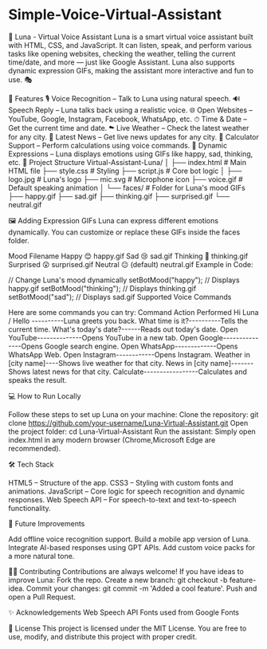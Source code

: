 # Simple-Voice-Virtual-Assistant
🌙 Luna - Virtual Voice Assistant
Luna is a smart virtual voice assistant built with HTML, CSS, and JavaScript.
It can listen, speak, and perform various tasks like opening websites, checking the weather, telling the current time/date, and more — just like Google Assistant.
Luna also supports dynamic expression GIFs, making the assistant more interactive and fun to use. 🎭

🚀 Features
🎙 Voice Recognition – Talk to Luna using natural speech.
🔊 Speech Reply – Luna talks back using a realistic voice.
🌐 Open Websites – YouTube, Google, Instagram, Facebook, WhatsApp, etc.
⏱ Time & Date – Get the current time and date.
☁ Live Weather – Check the latest weather for any city.
📰 Latest News – Get live news updates for any city.
🧮 Calculator Support – Perform calculations using voice commands.
🤖 Dynamic Expressions – Luna displays emotions using GIFs like happy, sad, thinking, etc.
📂 Project Structure
Virtual-Assistant-Luna/ │ ├── index.html # Main HTML file ├── style.css # Styling ├── script.js # Core bot logic │ ├── logo.jpg # Luna's logo ├── mic.svg # Microphone icon ├── voice.gif # Default speaking animation │ └── faces/ # Folder for Luna's mood GIFs ├── happy.gif ├── sad.gif ├── thinking.gif ├── surprised.gif └── neutral.gif

🖼️ Adding Expression GIFs
Luna can express different emotions dynamically.
You can customize or replace these GIFs inside the faces folder.

Mood	Filename
Happy 😊	happy.gif
Sad 😢	sad.gif
Thinking 🤔	thinking.gif
Surprised 😲	surprised.gif
Neutral 😐 (default)	neutral.gif
Example in Code:

// Change Luna's mood dynamically
setBotMood("happy");     // Displays happy.gif
setBotMood("thinking");  // Displays thinking.gif
setBotMood("sad");       // Displays sad.gif
Supported Voice Commands

Here are some commands you can try:
Command	Action Performed
Hi Luna / Hello	----------Luna greets you back.
What time is it?----------Tells the current time.
What's today's date?------Reads out today's date.
Open YouTube--------------Opens YouTube in a new tab.
Open Google---------------Opens Google search engine.
Open WhatsApp-------------Opens WhatsApp Web.
Open Instagram------------Opens Instagram.
Weather in [city name]----Shows live weather for that city.
News in [city name]-------Shows latest news for that city.
Calculate-----------------Calculates and speaks the result.

💻 How to Run Locally

Follow these steps to set up Luna on your machine:
Clone the repository:
git clone https://github.com/your-username/Luna-Virtual-Assistant.git
Open the project folder:
cd Luna-Virtual-Assistant
Run the assistant:
Simply open index.html in any modern browser (Chrome,Microsoft Edge are recommended).


🛠 Tech Stack

HTML5 – Structure of the app.
CSS3 – Styling with custom fonts and animations.
JavaScript – Core logic for speech recognition and dynamic responses.
Web Speech API – For speech-to-text and text-to-speech functionality.

🌟 Future Improvements

Add offline voice recognition support.
Build a mobile app version of Luna.
Integrate AI-based responses using GPT APIs.
Add custom voice packs for a more natural tone.


👩‍💻 Contributing
Contributions are always welcome!
If you have ideas to improve Luna:
Fork the repo.
Create a new branch: git checkout -b feature-idea.
Commit your changes: git commit -m 'Added a cool feature'.
Push and open a Pull Request.


✨ Acknowledgements
Web Speech API
Fonts used from Google Fonts

🧾 License
This project is licensed under the MIT License.
You are free to use, modify, and distribute this project with proper credit.
